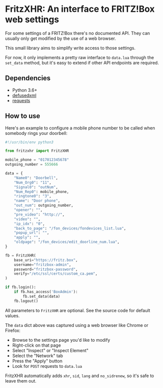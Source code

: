 # FritzXHR: An interface to FRITZ!Box web settings
For some settings of a FRITZ!Box there's no documented API. They can usually
only get modified by the use of a web browser.

This small library aims to simplify write access to those settings.

For now, it only implements a pretty raw interface to `data.lua` through the `set_data`
method, but it's easy to extend if other API endpoints are required.

## Dependencies
* Python 3.6+
* [defusedxml](https://pypi.org/project/defusedxml/)
* [requests](https://pypi.org/project/requests/)

## How to use
Here's an example to configure a mobile phone number to be called when somebody
rings your doorbell:

```python
#!/usr/bin/env python3

from fritzxhr import FritzXHR

mobile_phone = "017012345678"
outgoing_number = 555666

data = {
    "Name0": "Doorbell",
    "Num_Org0": "11",
    "Signal0": "outNum",
    "Num_Rep0": mobile_phone,
    "ringtone0": "3",
    "name": "Door phone",
    "out_num": outgoing_number,
    "opener": "",
    "pre_video": "http://",
    "video": "",
    "ip_idx": "0",
    "back_to_page": "/fon_devices/fondevices_list.lua",
    "popup_url": "",
    "apply": "",
    "oldpage": "/fon_devices/edit_doorline_num.lua",
}

fb = FritzXHR(
    base_uri="https://fritz.box",
    username="fritzbox-admin",
    password="fritzbox-password",
    verify="/etc/ssl/certs/custom_ca.pem",
)

if fb.login():
    if fb.has_access('BoxAdmin'):
        fb.set_data(data)
    fb.logout()
```

All parameters to `FritzXHR` are optional. See the source code for default values.

The `data` dict above was captured using a web browser like Chrome or Firefox:
* Browse to the settings page you'd like to modify
* Right-click on that page
* Select "Inspect" or "Inspect Element"
* Select the "Network" tab
* Press the "Apply" button
* Look for `POST` requests to `data.lua`

FritzXHR automatically adds `xhr`, `sid`, `lang` and `no_sidrenew`, so it's safe to leave them out.
